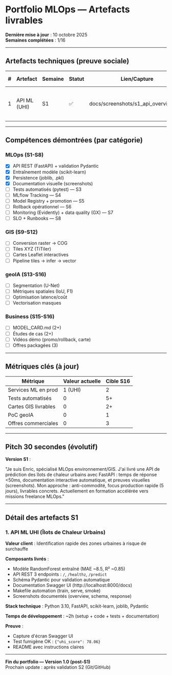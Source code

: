 # Portfolio MLOps — Artefacts livrables

**Dernière mise à jour** : 10 octobre 2025  
**Semaines complétées** : 1/16

---

## Artefacts techniques (preuve sociale)

| # | Artefact | Semaine | Statut | Lien/Capture | Pitch client (1 phrase) |
|---|----------|---------|--------|--------------|--------------------------|
| 1 | API ML (UHI) | S1 | ✅ | docs/screenshots/s1_api_overview.png | API prédiction îlots chaleur, <50ms, documentation interactive |

---

## Compétences démontrées (par catégorie)

### MLOps (S1-S8)
- [x] API REST (FastAPI) + validation Pydantic
- [x] Entraînement modèle (scikit-learn)
- [x] Persistence (joblib, .pkl)
- [x] Documentation visuelle (screenshots)
- [ ] Tests automatisés (pytest) — S3
- [ ] MLflow Tracking — S4
- [ ] Model Registry + promotion — S5
- [ ] Rollback opérationnel — S6
- [ ] Monitoring (Evidently) + data quality (GX) — S7
- [ ] SLO + Runbooks — S8

### GIS (S9-S12)
- [ ] Conversion raster → COG
- [ ] Tiles XYZ (TiTiler)
- [ ] Cartes Leaflet interactives
- [ ] Pipeline tiles → infer → vector

### geoIA (S13-S16)
- [ ] Segmentation (U-Net)
- [ ] Métriques spatiales (IoU, F1)
- [ ] Optimisation latence/coût
- [ ] Vectorisation masques

### Business (S15-S16)
- [ ] MODEL_CARD.md (2+)
- [ ] Études de cas (2+)
- [ ] Vidéos démo (promo/rollback, carte)
- [ ] Offres packagées (3)

---

## Métriques clés (à jour)

| Métrique | Valeur actuelle | Cible S16 |
|----------|-----------------|-----------|
| Services ML en prod | 1 (UHI) | 2 |
| Tests automatisés | 0 | 5+ |
| Cartes GIS livrables | 0 | 2+ |
| PoC geoIA | 0 | 1 |
| Offres commerciales | 0 | 3 |

---

## Pitch 30 secondes (évolutif)

**Version S1** :

"Je suis Enric, spécialisé MLOps environnement/GIS. J'ai livré une API de prédiction des îlots de chaleur urbains avec FastAPI : temps de réponse <50ms, documentation interactive automatique, et preuves visuelles (screenshots). Mon approche : anti-commodité, focus production rapide (5 jours), livrables concrets. Actuellement en formation accélérée vers missions freelance MLOps."

---

## Détail des artefacts S1

### 1. API ML UHI (Îlots de Chaleur Urbains)

**Valeur client** : Identification rapide des zones urbaines à risque de surchauffe

**Composants livrés** :
- Modèle RandomForest entraîné (MAE ~8.5, R² ~0.85)
- API REST 3 endpoints : `/`, `/healthz`, `/predict`
- Schéma Pydantic pour validation automatique
- Documentation Swagger UI (http://localhost:8000/docs)
- Makefile automation (train, serve, smoke)
- Screenshots documentés (overview, schema, response)

**Stack technique** : Python 3.10, FastAPI, scikit-learn, joblib, Pydantic

**Temps de développement** : ~2h (setup + code + tests + documentation)

**Preuve** : 
- Capture d'écran Swagger UI
- Test fumigène OK : `{"uhi_score": 78.06}`
- README avec instructions claires

---

**Fin du portfolio — Version 1.0 (post-S1)**  
Prochain update : après validation S2 (Git/GitHub)